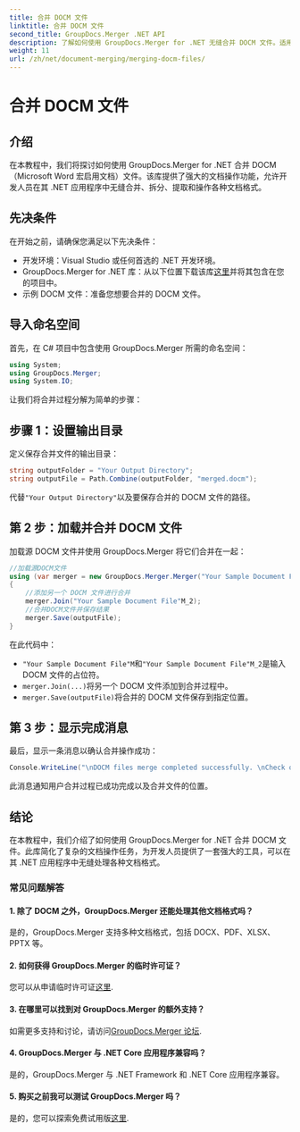 ```yaml
---
title: 合并 DOCM 文件
linktitle: 合并 DOCM 文件
second_title: GroupDocs.Merger .NET API
description: 了解如何使用 GroupDocs.Merger for .NET 无缝合并 DOCM 文件。适用于 .NET 应用程序的简单而高效的文档操作。
weight: 11
url: /zh/net/document-merging/merging-docm-files/
---
```


# 合并 DOCM 文件

## 介绍
在本教程中，我们将探讨如何使用 GroupDocs.Merger for .NET 合并 DOCM（Microsoft Word 宏启用文档）文件。该库提供了强大的文档操作功能，允许开发人员在其 .NET 应用程序中无缝合并、拆分、提取和操作各种文档格式。
## 先决条件
在开始之前，请确保您满足以下先决条件：
- 开发环境：Visual Studio 或任何首选的 .NET 开发环境。
-  GroupDocs.Merger for .NET 库：从以下位置下载该库[这里](https://releases.groupdocs.com/merger/net/)并将其包含在您的项目中。
- 示例 DOCM 文件：准备您想要合并的 DOCM 文件。
  

## 导入命名空间
首先，在 C# 项目中包含使用 GroupDocs.Merger 所需的命名空间：
```csharp
using System; 
using GroupDocs.Merger;
using System.IO;
```

让我们将合并过程分解为简单的步骤：
## 步骤 1：设置输出目录
定义保存合并文件的输出目录：
```csharp
string outputFolder = "Your Output Directory";
string outputFile = Path.Combine(outputFolder, "merged.docm");
```
代替`"Your Output Directory"`以及要保存合并的 DOCM 文件的路径。
## 第 2 步：加载并合并 DOCM 文件
加载源 DOCM 文件并使用 GroupDocs.Merger 将它们合并在一起：
```csharp
//加载源DOCM文件
using (var merger = new GroupDocs.Merger.Merger("Your Sample Document File"M))
{
    //添加另一个 DOCM 文件进行合并
    merger.Join("Your Sample Document File"M_2);
    //合并DOCM文件并保存结果
    merger.Save(outputFile);
}
```
在此代码中：
- `"Your Sample Document File"M`和`"Your Sample Document File"M_2`是输入 DOCM 文件的占位符。
- `merger.Join(...)`将另一个 DOCM 文件添加到合并过程中。
- `merger.Save(outputFile)`将合并的 DOCM 文件保存到指定位置。
## 第 3 步：显示完成消息
最后，显示一条消息以确认合并操作成功：
```csharp
Console.WriteLine("\nDOCM files merge completed successfully. \nCheck output in {0}", outputFolder);
```
此消息通知用户合并过程已成功完成以及合并文件的位置。

## 结论
在本教程中，我们介绍了如何使用 GroupDocs.Merger for .NET 合并 DOCM 文件。此库简化了复杂的文档操作任务，为开发人员提供了一套强大的工具，可以在其 .NET 应用程序中无缝处理各种文档格式。

### 常见问题解答
#### 1. 除了 DOCM 之外，GroupDocs.Merger 还能处理其他文档格式吗？
是的，GroupDocs.Merger 支持多种文档格式，包括 DOCX、PDF、XLSX、PPTX 等。
#### 2. 如何获得 GroupDocs.Merger 的临时许可证？
您可以从申请临时许可证[这里](https://purchase.groupdocs.com/temporary-license/).
#### 3. 在哪里可以找到对 GroupDocs.Merger 的额外支持？
如需更多支持和讨论，请访问[GroupDocs.Merger 论坛](https://forum.groupdocs.com/c/merger/32).
#### 4. GroupDocs.Merger 与 .NET Core 应用程序兼容吗？
是的，GroupDocs.Merger 与 .NET Framework 和 .NET Core 应用程序兼容。
#### 5. 购买之前我可以测试 GroupDocs.Merger 吗？
是的，您可以探索免费试用版[这里](https://releases.groupdocs.com/).